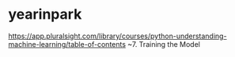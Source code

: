 # yearinpark

https://app.pluralsight.com/library/courses/python-understanding-machine-learning/table-of-contents
~7. Training the Model
